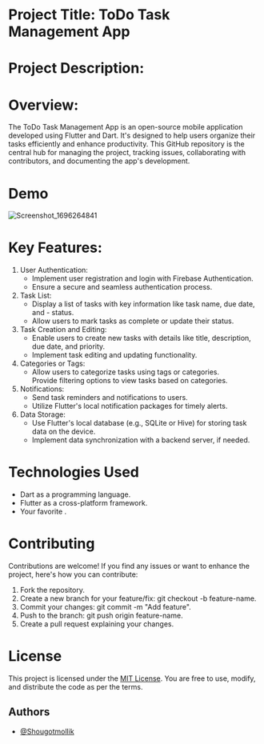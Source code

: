 # Project Title: ToDo Task Management App

# Project Description:

# Overview:
The ToDo Task Management App is an open-source mobile application developed using Flutter and Dart. It's designed to help users organize their tasks efficiently and enhance productivity. This GitHub repository is the central hub for managing the project, tracking issues, collaborating with contributors, and documenting the app's development.

# Demo 
![Screenshot_1696264841](https://github.com/Shougotmollik/ToDo_TaskManagement_Application/assets/113712457/6c8f25c3-c777-47cd-b7e0-5b2a183341b2)


# Key Features:
   1. User Authentication:<br>
       - Implement user registration and login with Firebase Authentication.<br>
       - Ensure a secure and seamless authentication process.<br>
   2. Task List:<br>
       - Display a list of tasks with key information like task name, due date, and -  status.<br>
       - Allow users to mark tasks as complete or update their status.<br>
   3. Task Creation and Editing:<br>
       - Enable users to create new tasks with details like title, description, due date, and priority.<br>
       - Implement task editing and updating functionality.<br>
   4. Categories or Tags:<br>
       - Allow users to categorize tasks using tags or categories.<br>
       Provide filtering options to view tasks based on categories.<br>
   5. Notifications:<br>
       - Send task reminders and notifications to users.<br>
       - Utilize Flutter's local notification packages for timely alerts.<br>
   6. Data Storage:<br>
       - Use Flutter's local database (e.g., SQLite or Hive) for storing task data on the device.<br>
       - Implement data synchronization with a backend server, if needed.<be>


# Technologies Used
<ul>
<li>Dart as a programming language.</li>
<li>Flutter as a cross-platform framework. </li>
<li>Your favorite .</li>
</ul>

# Contributing
Contributions are welcome! If you find any issues or want to enhance the project, here's how you can contribute:
<ol type="1">  
<li>Fork the repository.</li>
<li>Create a new branch for your feature/fix: git checkout -b feature-name.</li>
<li>Commit your changes: git commit -m "Add feature".</li>
<li>Push to the branch: git push origin feature-name.</li>
<li>Create a pull request explaining your changes.</li>
</ol>

# License
This project is licensed under the <a href="https://">MIT License</a>. You are free to use, modify, and distribute the code as per the terms.

## Authors

- [@Shougotmollik](https://www.github.com/Shougotmollik)
